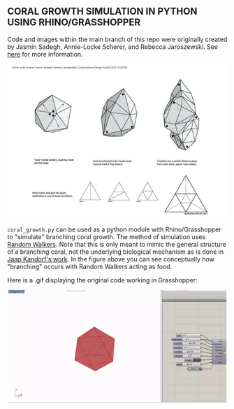 ## CORAL GROWTH SIMULATION IN PYTHON USING RHINO/GRASSHOPPER

Code and images within the main branch of this repo were originally created by Jasmin Sadegh, Annie-Locke Scherer, and Rebecca Jaroszewski. See [here](http://www.alscherer.com/python-coral-growth-simulation/) for more information.

<p align="center">
  <img src="https://github.com/JordanMakesMaps/Python-Coral-Growth/blob/main/Figures/image-asset.jpeg" width="500" />
</p>

`coral_growth.py` can be used as a python module with Rhino/Grasshopper to "simulate" branching coral growth. The method of simulation uses [Random Walkers](https://en.wikipedia.org/wiki/Random_walk). Note that this is only meant to mimic the general structure of a branching coral, not the underlying biological mechanism as is done in [Jaap Kandorf's work](https://scholar.google.com/citations?user=1zpsmzsAAAAJ&hl=en). In the figure above you can see conceptually how "branching" occurs with Random Walkers acting as food.

Here is a .gif displaying the original code working in Grasshopper:

<p align="center">
  <img src="https://github.com/JordanMakesMaps/Python-Coral-Growth/blob/main/Figures/coral_growth.gif" width="500" />
</p>
